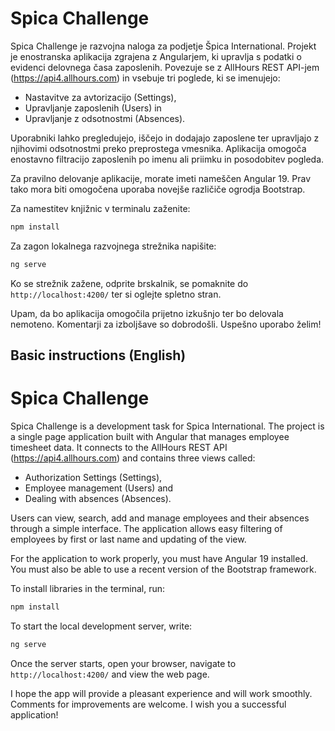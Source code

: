 # Spica Challenge

Spica Challenge je razvojna naloga za podjetje Špica International. Projekt je enostranska aplikacija zgrajena z Angularjem, ki upravlja s podatki o evidenci delovnega časa zaposlenih. Povezuje se z AllHours REST API-jem (https://api4.allhours.com) in vsebuje tri poglede, ki se imenujejo:
- Nastavitve za avtorizacijo (Settings),
- Upravljanje zaposlenih (Users) in
- Upravljanje z odsotnostmi (Absences).

Uporabniki lahko pregledujejo, iščejo in dodajajo zaposlene ter upravljajo z njihovimi odsotnostmi preko preprostega vmesnika. Aplikacija omogoča enostavno filtracijo zaposlenih po imenu ali priimku in posodobitev pogleda.

Za pravilno delovanje aplikacije, morate imeti nameščen Angular 19. Prav tako mora biti omogočena uporaba novejše različiče ogrodja Bootstrap.

Za namestitev knjižnic v terminalu zaženite:

```bash
npm install
```

Za zagon lokalnega razvojnega strežnika napišite:

```bash
ng serve
```

Ko se strežnik zažene, odprite brskalnik, se pomaknite do `http://localhost:4200/` ter si oglejte spletno stran.

Upam, da bo aplikacija omogočila prijetno izkušnjo ter bo delovala nemoteno. Komentarji za izboljšave so dobrodošli. Uspešno uporabo želim!

## Basic instructions (English)
# Spica Challenge

Spica Challenge is a development task for Spica International. The project is a single page application built with Angular that manages employee timesheet data. It connects to the AllHours REST API (https://api4.allhours.com) and contains three views called:
- Authorization Settings (Settings),
- Employee management (Users) and
- Dealing with absences (Absences).

Users can view, search, add and manage employees and their absences through a simple interface. The application allows easy filtering of employees by first or last name and updating of the view.

For the application to work properly, you must have Angular 19 installed. You must also be able to use a recent version of the Bootstrap framework.

To install libraries in the terminal, run:

```bash
npm install
```

To start the local development server, write:

```bash
ng serve
```

Once the server starts, open your browser, navigate to `http://localhost:4200/` and view the web page.

I hope the app will provide a pleasant experience and will work smoothly. Comments for improvements are welcome. I wish you a successful application!
